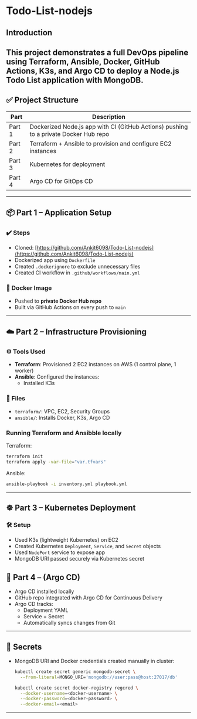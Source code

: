 # Todo-List-nodejs
## Introduction
This project demonstrates a full DevOps pipeline using **Terraform**, **Ansible**, **Docker**, **GitHub Actions**, **K3s**, and **Argo CD** to deploy a Node.js Todo List application with MongoDB.
---

## ✅ Project Structure

| Part | Description |
|------|-------------|
| Part 1 | Dockerized Node.js app with CI (GitHub Actions) pushing to a private Docker Hub repo |
| Part 2 | Terraform + Ansible to provision and configure EC2 instances |
| Part 3 | Kubernetes for deployment |
| Part 4 | Argo CD for GitOps CD |

---

## 📦 Part 1 – Application Setup

### ✔️ Steps

- Cloned: [https://github.com/Ankit6098/Todo-List-nodejs](https://github.com/Ankit6098/Todo-List-nodejs)
- Dockerized app using `Dockerfile`
- Created `.dockerignore` to exclude unnecessary files
- Created CI workflow in `.github/workflows/main.yml`

### 🐳 Docker Image

- Pushed to **private Docker Hub repo**
- Built via GitHub Actions on every push to `main`

---

## ☁️ Part 2 – Infrastructure Provisioning

### ⚙️ Tools Used

- **Terraform**: Provisioned 2 EC2 instances on AWS (1 control plane, 1 worker)
- **Ansible**: Configured the instances:
  - Installed K3s

### 📁 Files

- `terraform/`: VPC, EC2, Security Groups
- `ansible/`: Installs Docker, K3s, Argo CD

### Running Terraform and Ansibble locally 

Terraform:
```bash
terraform init
terraform apply -var-file="var.tfvars"
```
Ansible:
```bash
ansible-playbook -i inventory.yml playbook.yml 
```
---

## ☸️ Part 3 – Kubernetes Deployment

### 🛠 Setup

- Used K3s (lightweight Kubernetes) on EC2
- Created Kubernetes `Deployment`, `Service`, and `Secret` objects
- Used `NodePort` service to expose app
- MongoDB URI passed securely via Kubernetes secret

## 🎯 Part 4 – (Argo CD)

- Argo CD installed locally 
- GitHub repo integrated with Argo CD for Continuous Delivery
- Argo CD tracks:
  - Deployment YAML
  - Service + Secret
  - Automatically syncs changes from Git

---

## 🔐 Secrets

- MongoDB URI and Docker credentials created manually in cluster:
  ```bash
  kubectl create secret generic mongodb-secret \
    --from-literal=MONGO_URI='mongodb://user:pass@host:27017/db'

  kubectl create secret docker-registry regcred \
    --docker-username=<docker-username> \
    --docker-password=<docker-password> \
    --docker-email=<email>

---
